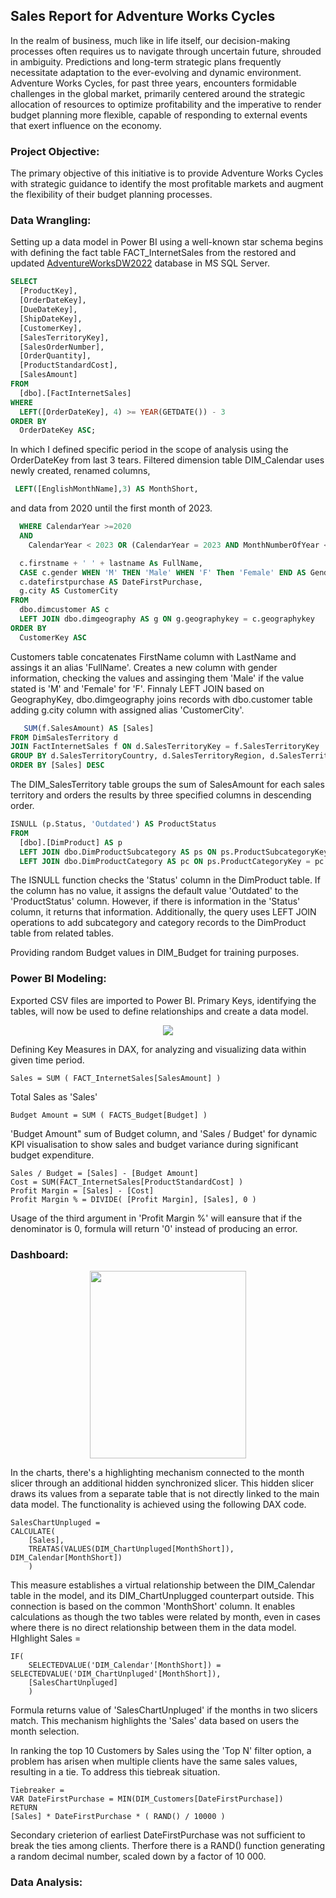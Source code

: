 ## Sales Report for Adventure Works Cycles

In the realm of business, much like in life itself, our decision-making processes often requires us to navigate through uncertain future, shrouded in ambiguity. Predictions and long-term strategic plans frequently necessitate adaptation to the ever-evolving and dynamic environment. 
Adventure Works Cycles, for past three years, encounters formidable challenges in the global market, primarily centered around the strategic allocation of resources to optimize profitability and the imperative to render budget planning more flexible, capable of responding to external events that exert influence on the economy.

### Project Objective:
The primary objective of this initiative is to provide Adventure Works Cycles with strategic guidance to identify the most profitable markets and augment the flexibility of their budget planning processes.

### Data Wrangling:
Setting up a data model in Power BI using a well-known star schema begins with defining the fact table FACT_InternetSales from the restored and updated [AdventureWorksDW2022](https://github.com/Microsoft/sql-server-samples/releases/download/adventureworks/AdventureWorksDW2022.bak) database in MS SQL Server.
```sql
SELECT 
  [ProductKey], 
  [OrderDateKey], 
  [DueDateKey], 
  [ShipDateKey], 
  [CustomerKey],
  [SalesTerritoryKey],
  [SalesOrderNumber],
  [OrderQuantity],
  [ProductStandardCost],
  [SalesAmount]
FROM 
  [dbo].[FactInternetSales]
WHERE 
  LEFT([OrderDateKey], 4) >= YEAR(GETDATE()) - 3 
ORDER BY 
  OrderDateKey ASC;
```
In which I defined specific period in the scope of analysis using the OrderDateKey from last 3 tears.
Filtered dimension table DIM_Calendar uses newly created, renamed columns,
```sql
 LEFT([EnglishMonthName],3) AS MonthShort,
```
and data from 2020 until the first month of 2023.
```sql
  WHERE CalendarYear >=2020
  AND
    CalendarYear < 2023 OR (CalendarYear = 2023 AND MonthNumberOfYear <= 1)
```

```sql
  c.firstname + ' ' + lastname As FullName,
  CASE c.gender WHEN 'M' THEN 'Male' WHEN 'F' Then 'Female' END AS Gender,
  c.datefirstpurchase AS DateFirstPurchase,
  g.city AS CustomerCity
FROM 
  dbo.dimcustomer AS c 
  LEFT JOIN dbo.dimgeography AS g ON g.geographykey = c.geographykey 
ORDER BY 
  CustomerKey ASC
```
Customers table concatenates FirstName column with LastName and assings it an alias 'FullName'. Creates a new column with gender information, checking the values and assinging them 'Male' if the value stated is 'M' and 'Female' for 'F'. Finnaly LEFT JOIN based on GeographyKey, dbo.dimgeography joins records with dbo.customer table adding g.city column with assigned alias 'CustomerCity'.
```sql
   SUM(f.SalesAmount) AS [Sales]
FROM DimSalesTerritory d
JOIN FactInternetSales f ON d.SalesTerritoryKey = f.SalesTerritoryKey
GROUP BY d.SalesTerritoryCountry, d.SalesTerritoryRegion, d.SalesTerritoryKey
ORDER BY [Sales] DESC
```
The DIM_SalesTerritory table groups the sum of SalesAmount for each sales territory and orders the results by three specified columns in descending order.
```sql
ISNULL (p.Status, 'Outdated') AS ProductStatus 
FROM 
  [dbo].[DimProduct] AS p 
  LEFT JOIN dbo.DimProductSubcategory AS ps ON ps.ProductSubcategoryKey = p.ProductSubcategoryKey 
  LEFT JOIN dbo.DimProductCategory AS pc ON ps.ProductCategoryKey = pc.ProductCategoryKey 
```
The ISNULL function checks the 'Status' column in the DimProduct table. If the column has no value, it assigns the default value 'Outdated' to the 'ProductStatus' column. However, if there is information in the 'Status' column, it returns that information. Additionally, the query uses LEFT JOIN operations to add subcategory and category records to the DimProduct table from related tables.

Providing random Budget values in DIM_Budget for training purposes.

### Power BI Modeling:

Exported CSV files are imported to Power BI. Primary Keys, identifying the tables, will now be used to define relationships and create a data model.

<p align="center">
  <img src="(https://github.com/rusinmt/portfolio/assets/143091357/14987950-1e98-4daf-9404-ee5a7511306d)" >
</p>
    
Defining Key Measures in DAX, for analyzing and visualizing data within given time period.
```dax
Sales = SUM ( FACT_InternetSales[SalesAmount] )
```
Total Sales as 'Sales'
```dax
Budget Amount = SUM ( FACTS_Budget[Budget] )
```
'Budget Amount" sum of Budget column, and 'Sales / Budget' for dynamic KPI visualisation to show sales and budget variance during significant budget expenditure.
```dax
Sales / Budget = [Sales] - [Budget Amount]
Cost = SUM(FACT_InternetSales[ProductStandardCost] )
Profit Margin = [Sales] - [Cost] 
Profit Margin % = DIVIDE( [Profit Margin], [Sales], 0 )
```
Usage of the third argument in 'Profit Margin %' will eansure that if the denominator is 0, formula will return '0' instead of producing an error.

### Dashboard:

<p align="center">
  <img src="https://github.com/rusinmt/portfolio/assets/143091357/aaaabade-d14d-4cb7-a916-04144389cdb3" width="250" height="300">
</p>
    
In the charts, there's a highlighting mechanism connected to the month slicer through an additional hidden synchronized slicer. This hidden slicer draws its values from a separate table that is not directly linked to the main data model. The functionality is achieved using the following DAX code.
```dax
SalesChartUnpluged = 
CALCULATE(
    [Sales],
    TREATAS(VALUES(DIM_ChartUnpluged[MonthShort]), DIM_Calendar[MonthShort])
    )
```
This measure establishes a virtual relationship between the DIM_Calendar table in the model, and its DIM_ChartUnplugged counterpart outside. This connection is based on the common 'MonthShort' column. It enables calculations as though the two tables were related by month, even in cases where there is no direct relationship between them in the data model.
HIghlight Sales = 
```dax
IF(
    SELECTEDVALUE('DIM_Calendar'[MonthShort]) = SELECTEDVALUE('DIM_ChartUnpluged'[MonthShort]),
    [SalesChartUnpluged]
    )
```
Formula returns value of 'SalesChartUnpluged' if the months in two slicers match. This mechanism highlights the 'Sales' data based on users the month selection.

In ranking the top 10 Customers by Sales using the 'Top N' filter option, a problem has arisen when multiple clients have the same sales values, resulting in a tie. To address this tiebreak situation.
```dax
Tiebreaker = 
VAR DateFirstPurchase = MIN(DIM_Customers[DateFirstPurchase])
RETURN
[Sales] * DateFirstPurchase * ( RAND() / 10000 )
```
Secondary crieterion of earliest DateFirstPurchase was not sufficient to break the ties among clients. Therfore there is a RAND() function generating  a random decimal number, scaled down by a factor of 10 000.

### Data Analysis:


